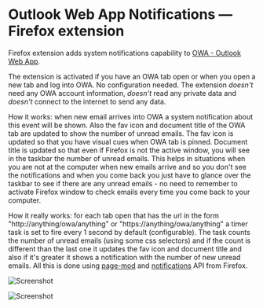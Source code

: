 Outlook Web App Notifications — Firefox extension
=================

Firefox extension adds system notifications capability to [OWA - Outlook Web App](https://en.wikipedia.org/wiki/Outlook_Web_App).

The extension is activated if you have an OWA tab open or when you open a new tab and log into OWA. No configuration needed. The extension *doesn't* need any OWA account information, *doesn't* read any private data and *doesn't* connect to the internet to send any data.

How it works: when new email arrives into OWA a system notification about this event will be shown. Also the fav icon and document title of the OWA tab are updated to show the number of unread emails. The fav icon is updated so that you have visual cues when OWA tab is pinned. Document title is updated so that even if Firefox is not the active window, you will see in the taskbar the number of unread emails. This helps in situations when you are not at the computer when new emails arrive and so you don't see the notifications and when you come back you just have to glance over the taskbar to see if there are any unread emails - no need to remember to activate Firefox window to check emails every time you come back to your computer.

How it really works: for each tab open that has the url in the form "http://anything/owa/anything" or "https://anything/owa/anything" a timer task is set to fire every 1 second by default (configurable). The task counts the number of unread emails (using some css selectors) and if the count is different than the last one it updates the fav icon and document title and also if it's greater it shows a notification with the number of new unread emails. All this is done using [page-mod](https://developer.mozilla.org/en-US/Add-ons/SDK/High-Level_APIs/page-mod) and [notifications](https://developer.mozilla.org/en-US/Add-ons/SDK/High-Level_APIs/notifications) API from Firefox.

![Screenshot](https://raw.githubusercontent.com/rockfield/owa_firefox_addon/master/owa_pub.png "Screenshot")

![Screenshot](https://raw.githubusercontent.com/rockfield/owa_firefox_addon/master/owa_pub_mac_without_notify_center.png "Screenshot")